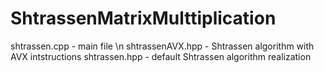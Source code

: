 # ShtrassenMatrixMulttiplication

shtrassen.cpp - main file \n
shtrassenAVX.hpp - Shtrassen algorithm with AVX intstructions
shtrassen.hpp - default Shtrassen algorithm realization
